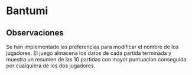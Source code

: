 # Bantumi

## Observaciones
Se han implementado las preferencias para modificar el nombre de los jugadores.
El juego almacena los datos de cada partida terminada y muestra un resumen de las 10
partidas con mayor puntuacion conseguida por cualquiera de los dos jugadores.